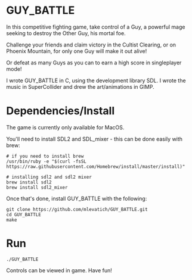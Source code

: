 # GUY_BATTLE

In this competitive fighting game, take control of a Guy,
a powerful mage seeking to destroy the Other Guy, his mortal foe.

Challenge your friends and claim victory in the Cultist Clearing, or on
Phoenix Mountain, for only one Guy will make it out alive!

Or defeat as many Guys as you can to earn a high score in singleplayer mode!

I wrote GUY_BATTLE in C, using the development library SDL. I wrote the music
in SuperCollider and drew the art/animations in GIMP.

# Dependencies/Install

The game is currently only available for MacOS.

You'll need to install SDL2 and SDL_mixer - this can be done easily with brew:

~~~~
# if you need to install brew
/usr/bin/ruby -e "$(curl -fsSL https://raw.githubusercontent.com/Homebrew/install/master/install)"

# installing sdl2 and sdl2 mixer
brew install sdl2
brew install sdl2_mixer
~~~~

Once that's done, install GUY_BATTLE with the following:

~~~~
git clone https://github.com/mlevatich/GUY_BATTLE.git
cd GUY_BATTLE
make
~~~~

# Run

~~~~
./GUY_BATTLE
~~~~

Controls can be viewed in game.  Have fun!
